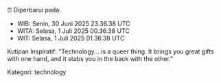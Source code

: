 ⏰ Diperbarui pada:
- WIB: Senin, 30 Juni 2025 23.36.38 UTC
- WITA: Selasa, 1 Juli 2025 00.36.38 UTC
- WIT: Selasa, 1 Juli 2025 01.36.38 UTC

Kutipan Inspiratif:
"Technology... is a queer thing. It brings you great gifts with one hand, and it stabs you in the back with the other."


Kategori: technology

